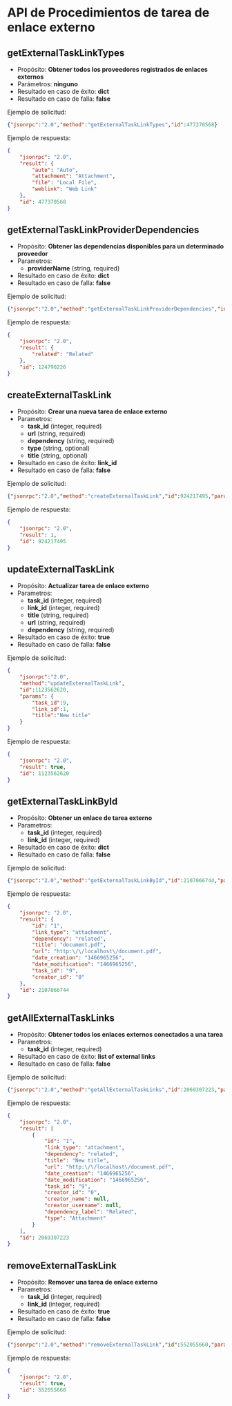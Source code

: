 API de Procedimientos de tarea de enlace externo
=================================

## getExternalTaskLinkTypes

- Propósito: **Obtener todos los proveedores registrados de enlaces externos**
- Parámetros: **ninguno**
- Resultado en caso de éxito: **dict**
- Resultado en caso de falla: **false**

Ejemplo de solicitud:

```json
{"jsonrpc":"2.0","method":"getExternalTaskLinkTypes","id":477370568}
```

Ejemplo de respuesta:

```json
{
    "jsonrpc": "2.0",
    "result": {
        "auto": "Auto",
        "attachment": "Attachment",
        "file": "Local File",
        "weblink": "Web Link"
    },
    "id": 477370568
}
```

## getExternalTaskLinkProviderDependencies

- Propósito: **Obtener las dependencias disponibles para un determinado proveedor**
- Parametros:
    - **providerName** (string, required)
- Resultado en caso de éxito: **dict**
- Resultado en caso de falla: **false**

Ejemplo de solicitud:

```json
{"jsonrpc":"2.0","method":"getExternalTaskLinkProviderDependencies","id":124790226,"params":["weblink"]}
```

Ejemplo de respuesta:

```json
{
    "jsonrpc": "2.0",
    "result": {
        "related": "Related"
    },
    "id": 124790226
}
```

## createExternalTaskLink

- Propósito: **Crear una nueva tarea de enlace externo**
- Parametros:
    - **task_id** (integer, required)
    - **url** (string, required)
    - **dependency** (string, required)
    - **type** (string, optional)
    - **title** (string, optional)
- Resultado en caso de éxito: **link_id**
- Resultado en caso de falla: **false**

Ejemplo de solicitud:

```json
{"jsonrpc":"2.0","method":"createExternalTaskLink","id":924217495,"params":[9,"http:\/\/localhost\/document.pdf","related","attachment"]}
```

Ejemplo de respuesta:

```json
{
    "jsonrpc": "2.0",
    "result": 1,
    "id": 924217495
}
```

## updateExternalTaskLink

- Propósito: **Actualizar tarea de enlace externo**
- Parametros:
    - **task_id** (integer, required)
    - **link_id** (integer, required)
    - **title** (string, required)
    - **url** (string, required)
    - **dependency** (string, required)
- Resultado en caso de éxito: **true**
- Resultado en caso de falla: **false**

Ejemplo de solicitud:

```json
{
    "jsonrpc":"2.0",
    "method":"updateExternalTaskLink",
    "id":1123562620,
    "params": {
        "task_id":9,
        "link_id":1,
        "title":"New title"
    }
}
```

Ejemplo de respuesta:

```json
{
    "jsonrpc": "2.0",
    "result": true,
    "id": 1123562620
}
```

## getExternalTaskLinkById

- Propósito: **Obtener un enlace de tarea externo**
- Parametros:
    - **task_id** (integer, required)
    - **link_id** (integer, required)
- Resultado en caso de éxito: **dict**
- Resultado en caso de falla: **false**

Ejemplo de solicitud:

```json
{"jsonrpc":"2.0","method":"getExternalTaskLinkById","id":2107066744,"params":[9,1]}
```

Ejemplo de respuesta:

```json
{
    "jsonrpc": "2.0",
    "result": {
        "id": "1",
        "link_type": "attachment",
        "dependency": "related",
        "title": "document.pdf",
        "url": "http:\/\/localhost\/document.pdf",
        "date_creation": "1466965256",
        "date_modification": "1466965256",
        "task_id": "9",
        "creator_id": "0"
    },
    "id": 2107066744
}
```

## getAllExternalTaskLinks

- Propósito: **Obtener todos los enlaces externos conectados a una tarea**
- Parametros:
    - **task_id** (integer, required)
- Resultado en caso de éxito: **list of external links**
- Resultado en caso de falla: **false**

Ejemplo de solicitud:

```json
{"jsonrpc":"2.0","method":"getAllExternalTaskLinks","id":2069307223,"params":[9]}
```

Ejemplo de respuesta:

```json
{
    "jsonrpc": "2.0",
    "result": [
        {
            "id": "1",
            "link_type": "attachment",
            "dependency": "related",
            "title": "New title",
            "url": "http:\/\/localhost\/document.pdf",
            "date_creation": "1466965256",
            "date_modification": "1466965256",
            "task_id": "9",
            "creator_id": "0",
            "creator_name": null,
            "creator_username": null,
            "dependency_label": "Related",
            "type": "Attachment"
        }
    ],
    "id": 2069307223
}
```

## removeExternalTaskLink

- Propósito: **Remover una tarea de enlace externo**
- Parametros:
    - **task_id** (integer, required)
    - **link_id** (integer, required)
- Resultado en caso de éxito: **true**
- Resultado en caso de falla: **false**

Ejemplo de solicitud:

```json
{"jsonrpc":"2.0","method":"removeExternalTaskLink","id":552055660,"params":[9,1]}
```

Ejemplo de respuesta:

```json
{
    "jsonrpc": "2.0",
    "result": true,
    "id": 552055660
}
```
